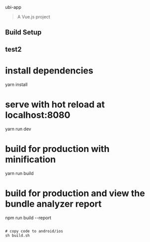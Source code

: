  ubi-app

> A Vue.js project

## Build Setup
## test2
# install dependencies
yarn install

# serve with hot reload at localhost:8080
yarn run dev

# build for production with minification
yarn run build

# build for production and view the bundle analyzer report
npm run build --report
```

# copy code to android/ios
sh build.sh

